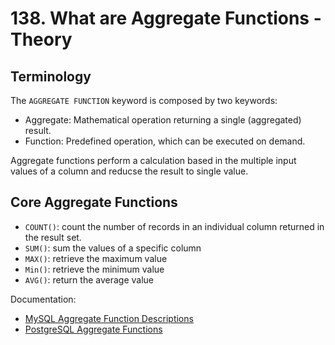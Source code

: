 # 138. What are Aggregate Functions - Theory

## Terminology

The `AGGREGATE FUNCTION` keyword is composed by two keywords:

- Aggregate: Mathematical operation returning a single (aggregated) result.
- Function: Predefined operation, which can be executed on demand.

Aggregate functions perform a calculation based in the multiple input values of a column and reducse the result to single value.

## Core Aggregate Functions

- `COUNT()`: count the number of records in an individual column returned in the result set.
- `SUM()`: sum the values of a specific column
- `MAX()`: retrieve the maximum value
- `Min()`: retrieve the minimum value
- `AVG()`: return the average value

Documentation:

- [MySQL Aggregate Function Descriptions](https://dev.mysql.com/doc/refman/8.0/en/aggregate-functions.html)
- [PostgreSQL Aggregate Functions](https://www.postgresql.org/docs/15/functions-aggregate.html)
